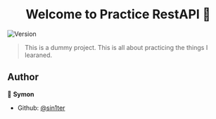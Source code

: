 <h1 align="center">Welcome to Practice RestAPI 👋</h1>
<p>
  <img alt="Version" src="https://img.shields.io/badge/version-v1-blue.svg?cacheSeconds=2592000" />
</p>

> This is a dummy project. This is all about practicing the things I learaned. 

## Author

👤 **Symon**

* Github: [@sin1ter](https://github.com/sin1ter)

